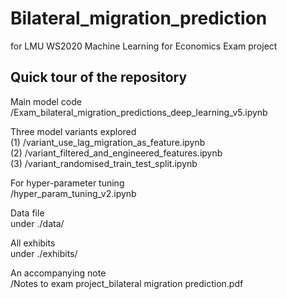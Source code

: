# Bilateral_migration_prediction
for LMU WS2020 Machine Learning for Economics Exam project

## Quick tour of the repository

Main model code 
<br/>/Exam_bilateral_migration_predictions_deep_learning_v5.ipynb

Three model variants explored
<br/>(1) /variant_use_lag_migration_as_feature.ipynb
<br/>(2) /variant_filtered_and_engineered_features.ipynb 
<br/>(3) /variant_randomised_train_test_split.ipynb

For hyper-parameter tuning
<br/>/hyper_param_tuning_v2.ipynb

Data file
<br/>under ./data/

All exhibits
<br/>under ./exhibits/

An accompanying note
<br/>/Notes to exam project_bilateral migration prediction.pdf
